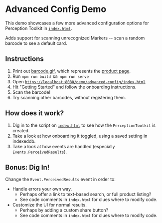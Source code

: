 # Advanced Config Demo

This demo showcases a few more advanced configuration options for Perception Toolkit in [`index.html`](./index.html).

Adds support for scanning unrecognized Markers -- scan a random barcode to see a default card.

## Instructions

1. Print out [barcode.gif](./products/barcode.gif), which represents the [product page](./products/product.html).
2. Run `npm run build && npm run serve`
3. Open [`https://localhost:8080/demo/advanced-config/index.html`](https://localhost:8080/demo/advanced-config/index.html)
4. Hit "Getting Started" and follow the onboarding instructions.
5. Scan the barcode!
6. Try scanning other barcodes, without registering them.

## How does it work?

1. Dig in to the script on [`index.html`](./index.html) to see how the `PerceptionToolkit` is created.
2. Take a look at how onboarding it toggled, using a saved setting in indexeddb.
3. Take a look at how events are handled (especially `Events.PerceivedResults`).

## Bonus: Dig In!

Change the `Event.PerceivedResults` event in order to:

* Handle errors your own way.
  * Perhaps offer a link to text-based search, or full product listing?
  * See code comments in `index.html` for clues where to modify code.
* Customize the UI for normal results.
  * Perhaps by adding a custom share button?
  * See code comments in `index.html` for clues where to modify code.
